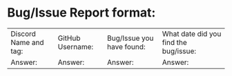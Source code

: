 <h1>Bug/Issue Report format:</h1>
<table style="width:100%">
<tr>
<td>Discord Name and tag: </td>
<td>GitHub Username: </td>
<td>Bug/Issue you have found: </td>
<td>What date did you find the bug/issue: </td>
</tr>
<tr>
<td>Answer:   </td>
<td>Answer:    </td>
<td>Answer:    </td>
<td>Answer:    </td>
</tr>
